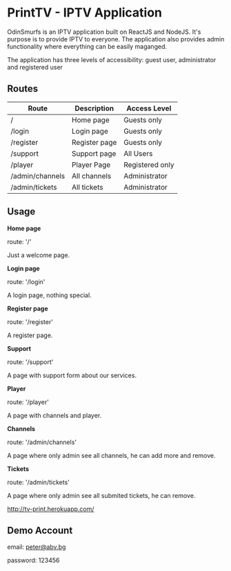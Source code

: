 # PrintTV - IPTV Application

OdinSmurfs is an IPTV application built on ReactJS and NodeJS. It's purpose is to provide IPTV to everyone. The application also provides admin functionality where everything can be easily maganged.

The application has three levels of accessibility: guest user, administrator and registered user

## Routes
| Route  | Description | Access Level |
| ------------- | ------------- | ------------- |
| /  | Home page  | Guests only |
| /login  | Login page  | Guests only |
| /register  | Register page  | Guests only |
| /support  | Support page  | All Users |
| /player  | Player Page  | Registered only |
| /admin/channels  | All channels  | Administrator |
| /admin/tickets | All tickets  | Administrator |

## Usage

**Home page**

route: '/'

Just a welcome page.

**Login page**

route: '/login'

A login page, nothing special.

**Register page**

route: '/register'

A register page.

**Support**

route: '/support'

A page with support form about our services.

**Player**

route: '/player'

A page with channels and player.

**Channels**

route: '/admin/channels'

A page where only admin see all channels, he can add more and remove.

**Tickets**

route: '/admin/tickets'

A page where only admin see all submited tickets, he can remove.

http://tv-print.herokuapp.com/

## Demo Account

email: peter@abv.bg

password: 123456
